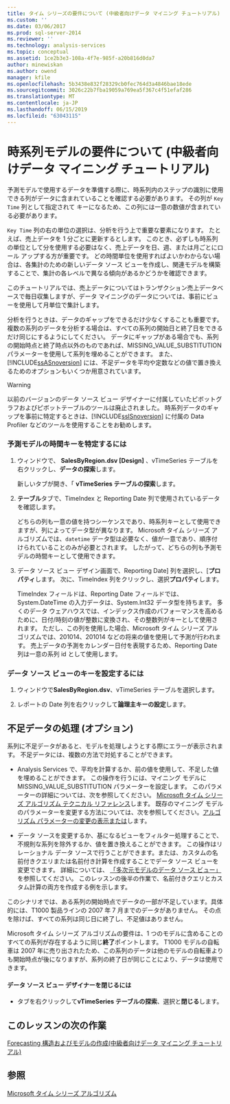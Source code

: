 ```yaml
---
title: タイム シリーズの要件について (中級者向けデータ マイニング チュートリアル) をモデル化 |Microsoft Docs
ms.custom: ''
ms.date: 03/06/2017
ms.prod: sql-server-2014
ms.reviewer: ''
ms.technology: analysis-services
ms.topic: conceptual
ms.assetid: 1ce2b3e3-108a-4f7e-985f-a20b816d0da7
author: minewiskan
ms.author: owend
manager: kfile
ms.openlocfilehash: 5b3438e832f28329cb0fec764d3a4846bae18ede
ms.sourcegitcommit: 3026c22b7fba19059a769ea5f367c4f51efaf286
ms.translationtype: MT
ms.contentlocale: ja-JP
ms.lasthandoff: 06/15/2019
ms.locfileid: "63043115"
---
```

# <a name="understanding-the-requirements-for-a-time-series-model-intermediate-data-mining-tutorial"></a>時系列モデルの要件について (中級者向けデータ マイニング チュートリアル)
  予測モデルで使用するデータを準備する際に、時系列内のステップの識別に使用できる列がデータに含まれていることを確認する必要があります。 その列が `Key Time` 列として指定されて キーになるため、この列には一意の数値が含まれている必要があります。  
  
 `Key Time` 列の右の単位の選択は、分析を行う上で重要な要素になります。 たとえば、売上データを 1 分ごとに更新するとします。 このとき、必ずしも時系列の単位として分を使用する必要はなく、売上データを日、週、または月ごとにロール アップする方が重要です。 どの時間単位を使用すればよいかわからない場合は、各集計のための新しいデータ ソース ビューを作成し、関連モデルを構築することで、集計の各レベルで異なる傾向があるかどうかを確認できます。  
  
 このチュートリアルでは、売上データについてはトランザクション売上データベースで毎日収集しますが、データ マイニングのデータについては、事前にビューを使用して月単位で集計します。  
  
 分析を行うときは、データのギャップをできるだけ少なくすることも重要です。 複数の系列のデータを分析する場合は、すべての系列の開始日と終了日をできるだけ同じにするようにしてください。 データにギャップがある場合でも、系列の開始時点と終了時点以外のものであれば、MISSING_VALUE_SUBSTITUTION パラメーターを使用して系列を埋めることができます。 また、[!INCLUDE[ssASnoversion](../includes/ssasnoversion-md.md)] には、不足データを平均や定数などの値で置き換えるためのオプションもいくつか用意されています。  
  
> [!WARNING]  
>  以前のバージョンのデータ ソース ビュー デザイナーに付属していたピボットグラフおよびピボットテーブルのツールは廃止されました。 時系列データのギャップを事前に特定するときは、[!INCLUDE[ssISnoversion](../includes/ssisnoversion-md.md)] に付属の Data Profiler などのツールを使用することをお勧めします。  
  
### <a name="to-identify-the-time-key-for-the-forecasting-model"></a>予測モデルの時間キーを特定するには  
  
1.  ウィンドウで、 **SalesByRegion.dsv [Design]** 、vTimeSeries テーブルを右クリックし、**データの探索**します。  
  
     新しいタブが開き、「 **vTimeSeries テーブルの探索**します。  
  
2.  **テーブル**タブで、TimeIndex と Reporting Date 列で使用されているデータを確認します。  
  
     どちらの列も一意の値を持つシーケンスであり、時系列キーとして使用できますが、列によってデータ型が異なります。 Microsoft タイム シリーズ アルゴリズムでは、`datetime` データ型は必要なく、値が一意であり、順序付けられていることのみが必要とされます。 したがって、どちらの列も予測モデルの時間キーとして使用できます。  
  
3.  データ ソース ビュー デザイン画面で、Reporting Date] 列を選択し、[**プロパティ**します。 次に、TimeIndex 列をクリックし、選択**プロパティ**します。  
  
     TimeIndex フィールドは、Reporting Date フィールドでは、System.DateTime の入力データは、System.Int32 データ型を持ちます。 多くのデータ ウェアハウスでは、インデックス作成のパフォーマンスを高めるために、日付/時刻の値が整数に変換され、その整数列がキーとして使用されます。 ただし、この列を使用した場合、Microsoft タイム シリーズ アルゴリズムでは、201014、201014 などの将来の値を使用して予測が行われます。 売上データの予測をカレンダー日付を表現するため、Reporting Date 列は一意の系列 id として使用します。  
  
### <a name="to-set-the-key-in-the-data-source-view"></a>データ ソース ビューのキーを設定するには  
  
1.  ウィンドウで**SalesByRegion.dsv**、vTimeSeries テーブルを選択します。  
  
2.  レポートの Date 列を右クリックして**論理主キーの設定**します。  
  
## <a name="handling-missing-data-optional"></a>不足データの処理 (オプション)  
 系列に不足データがあると、モデルを処理しようとする際にエラーが表示されます。 不足データには、複数の方法で対処することができます。  
  
-   Analysis Services で、平均を計算するか、前の値を使用して、不足した値を埋めることができます。 この操作を行うには、マイニング モデルに MISSING_VALUE_SUBSTITUTION パラメーターを設定します。 このパラメーターの詳細については、次を参照してください。 [Microsoft タイム シリーズ アルゴリズム テクニカル リファレンス](../../2014/analysis-services/data-mining/microsoft-time-series-algorithm-technical-reference.md)します。 既存のマイニング モデルのパラメーターを変更する方法については、次を参照してください。[アルゴリズム パラメーターの変更の表示または](../../2014/analysis-services/data-mining/view-or-change-algorithm-parameters.md)します。  
  
-   データ ソースを変更するか、基になるビューをフィルター処理することで、不規則な系列を除外するか、値を置き換えることができます。 この操作はリレーショナル データ ソースで行うことができます。または、カスタムの名前付きクエリまたは名前付き計算を作成することでデータ ソース ビューを変更できます。 詳細については、 [「多次元モデルのデータ ソース ビュー」](../analysis-services/multidimensional-models/data-source-views-in-multidimensional-models.md)を参照してください。 このレッスンの後半の作業で、名前付きクエリとカスタム計算の両方を作成する例を示します。  
  
 このシナリオでは、ある系列の開始時点でデータの一部が不足しています。具体的には、T1000 製品ラインの 2007 年 7 月までのデータがありません。 その点を除けば、すべての系列は同じ日に終了し、不足値はありません。  
  
 Microsoft タイム シリーズ アルゴリズムの要件は、1 つのモデルに含めることのすべての系列が存在するように同じ**終了**ポイントします。 T1000 モデルの自転車は 2007 年に売り出されたため、この系列のデータは他のモデルの自転車よりも開始時点が後になりますが、系列の終了日が同じことにより、データは使用できます。  
  
#### <a name="to-close-the-data-source-view-designer"></a>データ ソース ビュー デザイナーを閉じるには  
  
-   タブを右クリックして**vTimeSeries テーブルの探索**、選択と**閉じる**します。  
  
## <a name="next-task-in-lesson"></a>このレッスンの次の作業  
 [Forecasting 構造およびモデルの作成&#40;中級者向けデータ マイニング チュートリアル&#41;](../../2014/tutorials/creating-a-forecasting-structure-and-model-intermediate-data-mining-tutorial.md)  
  
## <a name="see-also"></a>参照  
 [Microsoft タイム シリーズ アルゴリズム](../../2014/analysis-services/data-mining/microsoft-time-series-algorithm.md)  
  
  
